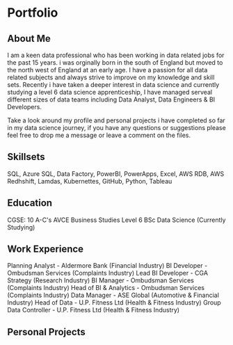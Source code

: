# Portfolio

## About Me
I am a keen data professional who has been working in data related jobs for the past 15 years. i was orginally born in the south of England but moved to the north west of England at an early age. I have a passion for all data related subjects and always strive to improve on my knowledge and skill sets. Recently i have taken a deeper interest in data science and currently studying a level 6 data science apprenticeship, I have managed serveal different sizes of data teams including Data Analyst, Data Engineers & BI Developers.

Take a look around my profile and personal projects i have completed so far in my data science journey, if you have any questions or suggestions please feel free to drop me a message or leave a comment on the files.

## Skillsets
SQL, Azure SQL, Data Factory, PowerBI, PowerApps, Excel, AWS RDB, AWS Redhshift, Lamdas, Kubernettes, GitHub, Python, Tableau

## Education
CGSE: 10 A-C's
AVCE Business Studies
Level 6 BSc Data Science (Currently Studying)

## Work Experience
Planning Analyst - Aldermore Bank (Financial Industry)
BI Developer - Ombudsman Services (Complaints Industry)
Lead BI Developer - CGA Strategy (Research Industry)
BI Manager - Ombudsman Services (Complaints Industry) 
Head of BI & Analytics - Ombudsman Services (Complaints Industry)
Data Manager - ASE Global (Automotive & Financial Industry)
Head of Data - U.P. Fitness Ltd (Health & Fitness Industry)
Group Data Controller - U.P. Fitness Ltd (Health & Fitness Industry)

## Personal Projects
